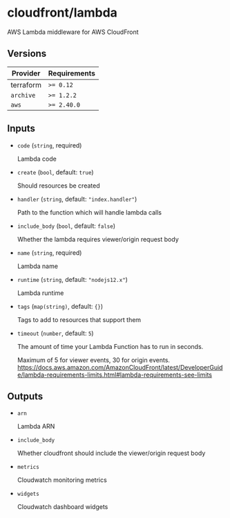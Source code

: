 # cloudfront/lambda

AWS Lambda middleware for AWS CloudFront

<!-- bin/docs -->

## Versions

| Provider | Requirements |
|-|-|
| terraform | `>= 0.12` |
| `archive` | `>= 1.2.2` |
| `aws` | `>= 2.40.0` |

## Inputs

* `code` (`string`, required)

    Lambda code

* `create` (`bool`, default: `true`)

    Should resources be created

* `handler` (`string`, default: `"index.handler"`)

    Path to the function which will handle lambda calls

* `include_body` (`bool`, default: `false`)

    Whether the lambda requires viewer/origin request body

* `name` (`string`, required)

    Lambda name

* `runtime` (`string`, default: `"nodejs12.x"`)

    Lambda runtime

* `tags` (`map(string)`, default: `{}`)

    Tags to add to resources that support them

* `timeout` (`number`, default: `5`)

    The amount of time your Lambda Function has to run in seconds.

    Maximum of 5 for viewer events, 30 for origin events.
    https://docs.aws.amazon.com/AmazonCloudFront/latest/DeveloperGuide/lambda-requirements-limits.html#lambda-requirements-see-limits




## Outputs

* `arn`

    Lambda ARN

* `include_body`

    Whether cloudfront should include the viewer/origin request body

* `metrics`

    Cloudwatch monitoring metrics

* `widgets`

    Cloudwatch dashboard widgets
